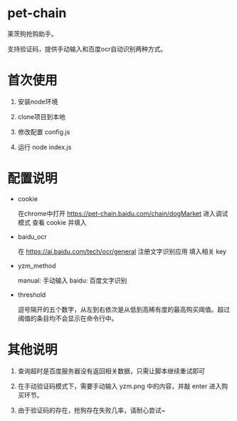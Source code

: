 # pet-chain

莱茨狗抢购助手。

支持验证码，提供手动输入和百度ocr自动识别两种方式。

# 首次使用

1. 安装node环境

2. clone项目到本地

3. 修改配置 config.js

4. 运行 node index.js

# 配置说明

- cookie

    在chrome中打开 https://pet-chain.baidu.com/chain/dogMarket 进入调试模式 查看 cookie 并填入

- baidu_ocr

    在 https://ai.baidu.com/tech/ocr/general 注册文字识别应用 填入相关 key

- yzm_method

    manual: 手动输入
    baidu: 百度文字识别

- threshold

    逗号隔开的五个数字，从左到右依次是从低到高稀有度的最高购买阈值。超过阈值的条目均不会显示在命令行中。

# 其他说明

1. 查询超时是百度服务器没有返回相关数据，只需让脚本继续重试即可

2. 在手动验证码模式下，需要手动输入 yzm.png 中的内容，并敲 enter 进入购买环节。

3. 由于验证码的存在，抢狗存在失败几率，请耐心尝试~